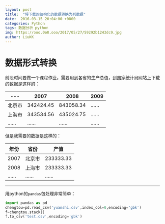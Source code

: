 ```yaml
---
layout: post
title:  "将下载的结构化的数据转换为列数据"
date:  2016-03-15 20:04:00 +0800
categories: Python
tags: 数据分析 python
img: https://ooo.0o0.ooo/2017/05/27/59292b1243dc9.jpg
author: LiuKK
---
```



# 数据形式转换
  前段时间要做一个课程作业，需要用到各省的生产总值，到国家统计局网站上下载的数据是这样的：  

|--- | 2007 | 2008 | 2009 |
|---|---|---|---|
|北京市  | 342424.45 | 843058.34 | ……|
|上海市 | 343534.56 | 435024.75 | ……|
|…… | …… | …… | ……|

但是我需要的数据是这样的： 

|年份 | 省份 | 产值|
|---|---|---|
|2007 | 北京市 | 233333.33|
|2008 | 上海市 | 233333.33|
|…… | …… | ……|

---

用python的`pandas`包处理非常简单：

```python
import pandas as pd
chengtou=pd.read_csv('yuanshi.csv',index_col=0,encoding='gbk')
f=chengtou.stack()
f.to_csv('test.csv',encoding='gbk')
```
